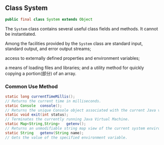 ## Class System

```java
public final class System extends Object
```

The `System` class contains several useful class fields and methods. It cannot be instantiated.

Among the facilities provided by the `System` class are standard input, standard output, and error output streams; 

access to externally defined properties and environment variables;

 a means of loading files and libraries; and a utility method for quickly copying a portion(部分) of an array.

### Common Use Method 

```java
static long	currentTimeMillis();
// Returns the current time in milliseconds.
static Console	console();
// Returns the unique Console object associated with the current Java virtual machine, if any.
static void	exit(int status);
// Terminates the currently running Java Virtual Machine.
static Map<String,String>	getenv();
// Returns an unmodifiable string map view of the current system environment.
static String	getenv(String name);
// Gets the value of the specified environment variable.
```

